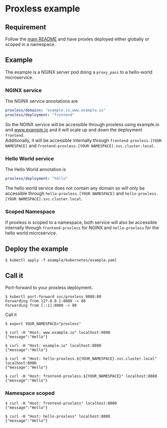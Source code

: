 # Proxless example

## Requirement

Follow the [main README](../../README.md) and have proxles deployed either globally or scoped in a namespace.

## Example

The example is a NGINX server pod doing a `proxy_pass` to a hello-world microservice.

### NGINX service

The NGINX service annotations are 

```yaml
proxless/domains: "example.io,www.example.io"
proxless/deployment: "frontend"
```

So the NGINX service will be accessible through proxless using example.io and www.example.io and it will scale up and down the deployment `frontend`.  
Additionally, it will be accessible internally through `frontend-proxless.[YOUR NAMESPACE]` and `frontend-proxless.[YOUR NAMESPACE].svc.cluster.local`.

### Hello World service

The Hello World annotation is 

```yaml
proxless/deployment: "hello"
```

The hello world service does not contain any domain so will only be accessible through `hello-proxless.[YOUR NAMESPACE]` and `hello-proxless.[YOUR NAMESPACE].svc.cluster.local`.

### Scoped Namespace

If proxless is scoped to a namespace, both service will also be accessible internally through `frontend-proxless` for NGINX and `hello-proxless` for the hello world microservice.

## Deploy the example

```shell script
$ kubectl apply -f example/kubernetes/example.yaml
```

## Call it

Port-forward to your proxless deployment.

```shell script
$ kubectl port-forward svc/proxless 8080:80
Forwarding from 127.0.0.1:8080 -> 80
Forwarding from [::1]:8080 -> 80
```

Call it

```shell script
$ export YOUR_NAMESPACE="proxless"

$ curl -H "Host: www.example.io" localhost:8080
{"message":"Hello"}

$ curl -H "Host: example.io" localhost:8080
{"message":"Hello"}

$ curl -H "Host: hello-proxless.${YOUR_NAMESPACE}.svc.cluster.local" localhost:8080
{"message":"Hello"}

$ curl -H "Host: frontend-proxless.${YOUR_NAMESPACE}" localhost:8080
{"message":"Hello"}
```

### Namespace scoped

```shell script
$ curl -H "Host: frontend-proxless" localhost:8080
{"message":"Hello"}

$ curl -H "Host: hello-proxless" localhost:8080
{"message":"Hello"}
```